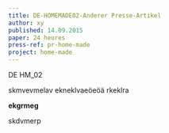 ```yaml
---
title: DE-HOMEMADE02-Anderer Presse-Artikel
author: xy
published: 14.09.2015
paper: 24 heures
press-ref: pr-home-made
project: home-made
---
```


DE HM_02

skmvevmelav
ekneklvaeöeöä
rkeklra

**ekgrmeg**

skdvmerp
